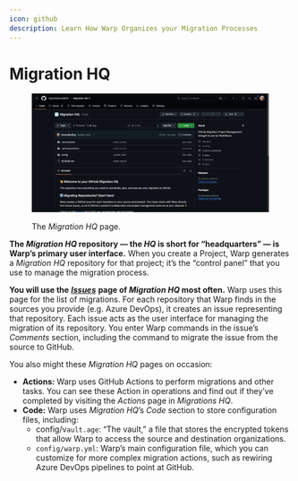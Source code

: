 ```yaml
---
icon: github
description: Learn How Warp Organizes your Migration Processes
---
```


# Migration HQ

<figure><img src="../../.gitbook/assets/image (39).png" alt="A Warp Project&#x27;s &#x22;Migration HQ&#x22; page on GitHub."><figcaption><p>The <em>Migration HQ</em> page.</p></figcaption></figure>

**The&#x20;**_**Migration HQ**_**&#x20;repository — the&#x20;**_**HQ**_**&#x20;is short for “headquarters” — is Warp’s primary user interface.** When you create a Project, Warp generates a _Migration HQ_ repository for that project; it’s the “control panel” that you use to manage the migration process.

**You will use the** [_**Issues**_](issues/) **page of&#x20;**_**Migration HQ**_**&#x20;most often.** Warp uses this page for the list of migrations. For each repository that Warp finds in the sources you provide (e.g. Azure DevOps), it creates an issue representing that repository. Each issue acts as the user interface for managing the migration of its repository. You enter Warp commands in the issue’s _Comments_ section, including the command to migrate the issue from the source to GitHub.

You also might these _Migration HQ_ pages on occasion:

* **Actions:** Warp uses GitHub Actions to perform migrations and other tasks. You can see these Action in operations and find out if they’ve completed by visiting the _Actions_ page in _Migrations HQ_.
* **Code:** Warp uses _Migration HQ_’s _Code_ section to store configuration files, including:
  * config/v`ault.age`:  “The vault,” a file that stores the encrypted tokens that allow Warp to access the source and destination organizations.
  * `config/warp.yml`:  Warp’s main configuration file, which you can customize for more complex migration actions, such as rewiring Azure DevOps pipelines to point at GitHub.

